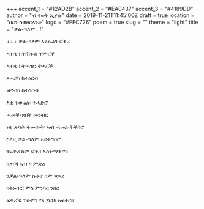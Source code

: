 +++
accent_1 = "#12AD2B"
accent_2 = "#EA0437"
accent_3 = "#4189DD"
author = "ብ ዓወት ኢያሱ"
date = 2019-11-21T11:45:00Z
draft = true
location = "በርን ስዊዘርላንድ"
logo = "#FFC726"
poem = true
slug = ""
theme = "light"
title = "ቓል-ዓለም…!"

+++
ቓል-ዓለም ኣይኰነን ፍቕሪ

ኣብቲ ክትሕጐስ ትምርቕ

ኣብቲ ክትሓዝን ትሓርቕ

ጸሓይካ ከተዕርብ

ዝናብካ ከተስርብ

እቲ ትውዕሎ ትሓድሮ

ሓመቐ-ጸበቐ መንብሮ

ነዚ ጽባሕ ትመውት፡ ኣብ ሓመድ ትቕበሮ

ስለዚ ቓል-ዓለም ኣይትግበሮ

ንፍቕሪ ከም ፍቕሪ ኣስተማቕሮ።

ከሎኻ ኣብ'ዛ ምድሪ

ንቓል-ዓለም ኰኑኖ ከም ነውሪ

ክትነብር! ምስ ምንባር ንበር

ፍቕሪ’ዩ ጥዑም፡ ናጻ ዄንካ ኣፍቅር።